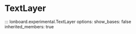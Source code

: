 # TextLayer

::: lonboard.experimental.TextLayer
    options:
      show_bases: false
      inherited_members: true
